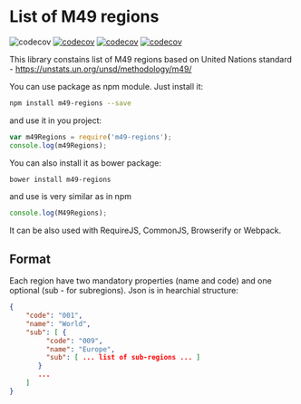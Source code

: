 List of M49 regions
============
![codecov](https://img.shields.io/bower/v/m49-regions.svg) [![codecov](https://img.shields.io/npm/v/m49-regions.svg)](https://www.npmjs.com/package/m49-regions) [![codecov](https://codecov.io/gh/fabulator/m49-regions/branch/master/graph/badge.svg)](https://codecov.io/gh/fabulator/m49-regions) [![codecov](https://travis-ci.org/fabulator/m49-regions.svg?branch=master)](https://travis-ci.org/fabulator/m49-regions)

This library constains list of M49 regions based on United Nations standard - https://unstats.un.org/unsd/methodology/m49/

You can use package as npm module. Just install it:

```sh
npm install m49-regions --save
```

and use it in you project:

```js
var m49Regions = require('m49-regions');
console.log(m49Regions);
```

You can also install it as bower package:
```sh
bower install m49-regions
```

and use is very similar as in npm
```js
console.log(M49Regions);
```

It can be also used with RequireJS, CommonJS, Browserify or Webpack.

## Format
Each region have two mandatory properties (name and code) and one optional (sub - for subregions). Json is in hearchial structure:

```json
{
    "code": "001",
    "name": "World",
    "sub": [ {
         "code": "009",
         "name": "Europe",
         "sub": [ ... list of sub-regions ... ]
       }
       ...
    ]
}
```
